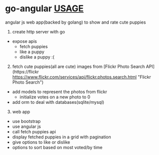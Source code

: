 # go-angular [USAGE](https://github.com/mseshachalam/go-angular/blob/master/USAGE.md)

angular js web app(backed by golang) to show and rate cute puppies

1. create http server with go
  * expose apis
    * fetch puppies
    * like a puppy
    * dislike a puppy :(
  
2. fetch cute puppies(all are cute) images from [Flickr Photo Search API](https://flickr https://www.flickr.com/services/api/flickr.photos.search.html "Flickr Photo Search")

  * add models to represent the photos from flickr
    * initialize votes on a new photo to 0
  * add orm to deal with databases(sqlite/mysql)

3. web app
  *  use bootstrap
  *  use angular js
  *  call fetch puppies api
  *  display fetched puppies in a grid with pagination
  *  give options to like or dislike
  *  options to sort based on most voted/by time
